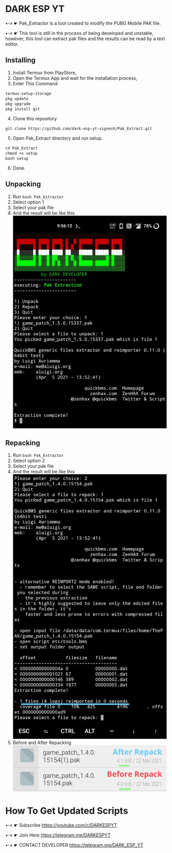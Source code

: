 # DARK ESP YT
•-» ☛ Pak_Extractor is a tool created to modify the PUBG Mobile PAK file.

•-» ☛ This tool is still in the process of being developed and unstable, however, this tool can extract pak files and the results can be read by a text editor.

## Installing
1. Install Termux from PlayStore,
2. Open the Termux App and wait for the installation process,
3. Enter This Command:
```
termux-setup-storage
pkg update
pkg upgrade
pkg install git
```
4. Clone this repository
```
git clone https://github.com/dark-esp-yt-vignesh/Pak_Extract.git
```
5. Open Pak_Extract directory and run setup.
```
cd Pak_Extract
chmod +x setup
bash setup
```
6. Done.

## Unpacking
1. Run `bash Pak_Extractor`
2. Select option 1
3. Select your pak file
4. And the result will be like this
![Result](/screenshot/complete_extraction.jpg)

## Repacking
1. Run `bash Pak_Extractor`
2. Select option 2
3. Select your pak file
4. And the result will be like this
![Result](/screenshot/complete_repacking.jpg)
5. Before and After Repacking
![Result](/screenshot/beforeafter_repacking.jpg)

# How To Get Updated Scripts
•-» ☛ Subscribe
https://youtube.com/c/DARKESPYT

•-» ☛ Join Here
https://telegram.me/DARKESPYT

•-» ☛ CONTACT DEVELOPER
https://telegram.me/DARK_ESP_YT
